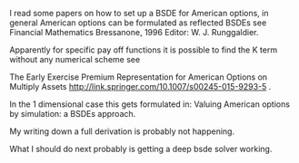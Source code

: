I read some papers on how to set up a BSDE for American options,
in general American options can be formulated as reflected BSDEs
see Financial Mathematics Bressanone, 1996 Editor: W. J. Runggaldier.

Apparently for specific pay off functions it is possible to find
the K term without any numerical scheme see

The Early Exercise Premium Representation for American Options on Multiply Assets
http://link.springer.com/10.1007/s00245-015-9293-5 .

In the 1 dimensional case this gets formulated in:
Valuing American options by simulation: a BSDEs approach.

My writing down a full derivation is probably not happening.

What I should do next probably is getting a deep bsde solver
working.
